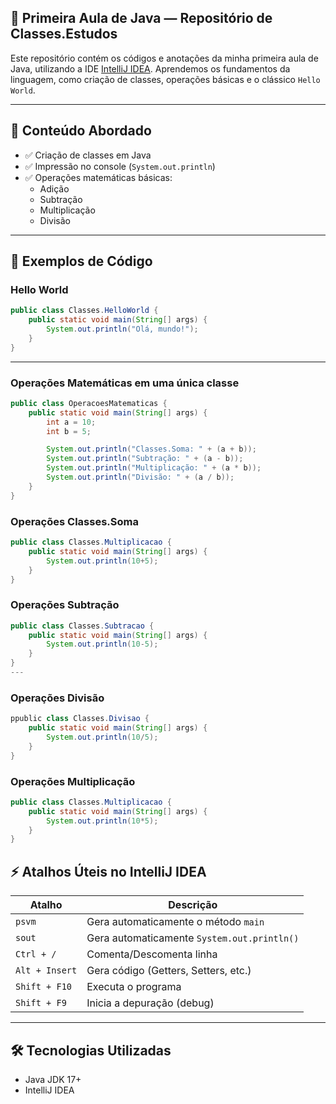 
## 📘 Primeira Aula de Java — Repositório de Classes.Estudos

Este repositório contém os códigos e anotações da minha primeira aula de Java, utilizando a IDE [IntelliJ IDEA](https://www.jetbrains.com/idea/). Aprendemos os fundamentos da linguagem, como criação de classes, operações básicas e o clássico `Hello World`.

---

## 🚀 Conteúdo Abordado

- ✅ Criação de classes em Java
- ✅ Impressão no console (`System.out.println`)
- ✅ Operações matemáticas básicas:
  - Adição
  - Subtração
  - Multiplicação
  - Divisão

---

## 🧠 Exemplos de Código

### Hello World

```java
public class Classes.HelloWorld {
    public static void main(String[] args) {
        System.out.println("Olá, mundo!");
    }
}
```

---

### Operações Matemáticas em uma única classe

```java
public class OperacoesMatematicas {
    public static void main(String[] args) {
        int a = 10;
        int b = 5;

        System.out.println("Classes.Soma: " + (a + b));
        System.out.println("Subtração: " + (a - b));
        System.out.println("Multiplicação: " + (a * b));
        System.out.println("Divisão: " + (a / b));
    }
}
```
### Operações Classes.Soma

```java
public class Classes.Multiplicacao {
    public static void main(String[] args) {
        System.out.println(10+5);
    }
}
```
### Operações Subtração

```java
public class Classes.Subtracao {
    public static void main(String[] args) {
        System.out.println(10-5);
    }
}
---
```
### Operações Divisão

```java
ppublic class Classes.Divisao {
    public static void main(String[] args) {
        System.out.println(10/5);
    }
}
```
### Operações Multiplicação

```java
public class Classes.Multiplicacao {
    public static void main(String[] args) {
        System.out.println(10*5);
    }
}

```

## ⚡ Atalhos Úteis no IntelliJ IDEA

| Atalho      | Descrição                                 |
|-------------|--------------------------------------------|
| `psvm`      | Gera automaticamente o método `main`       |
| `sout`      | Gera automaticamente `System.out.println()`|
| `Ctrl + /`  | Comenta/Descomenta linha                   |
| `Alt + Insert` | Gera código (Getters, Setters, etc.)    |
| `Shift + F10` | Executa o programa                        |
| `Shift + F9`  | Inicia a depuração (debug)                |

---

## 🛠 Tecnologias Utilizadas

- Java JDK 17+
- IntelliJ IDEA

